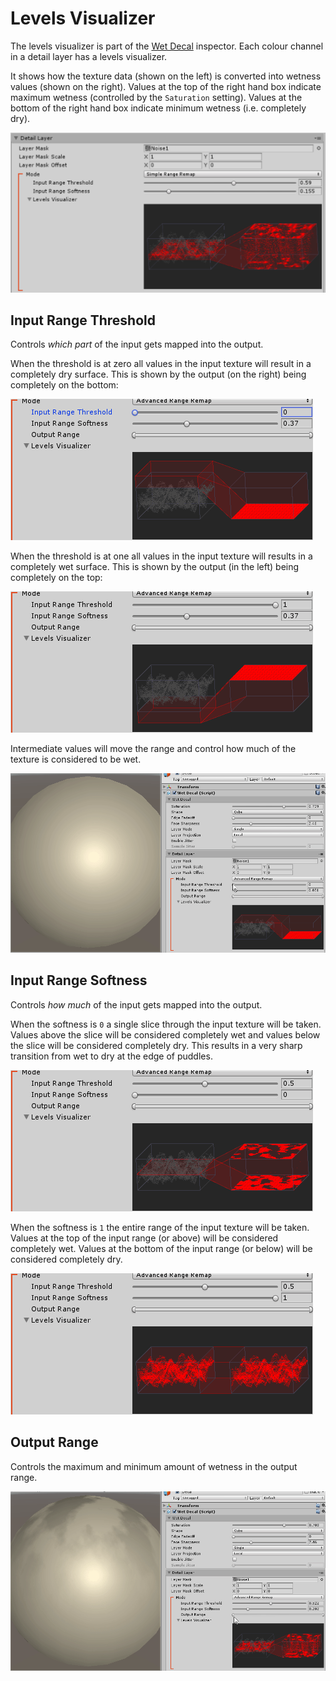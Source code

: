# Levels Visualizer

The levels visualizer is part of the [Wet Decal](/Reference/WetDecal) inspector. Each colour channel in a detail layer has a levels visualizer.

It shows how the texture data (shown on the left) is converted into wetness values (shown on the right). Values at the top of the right hand box indicate maximum wetness (controlled by the `Saturation` setting). Values at the bottom of the right hand box indicate minimum wetness (i.e. completely dry).

![Level Visualizer](../images/LevelsVisualizer.png)

## Input Range Threshold

Controls _which part_ of the input gets mapped into the output.

When the threshold is at zero all values in the input texture will result in a completely dry surface. This is shown by the output (on the right) being completely on the bottom:

![All Dry](../images/ThresholdCompletelyDry.gif)

When the threshold is at one all values in the input texture will results in a completely wet surface. This is shown by the output (in the left) being completely on the top:

![All Wet](../images/ThresholdCompletelyWet.gif)

Intermediate values will move the range and control how much of the texture is considered to be wet.

![Reducing from max to min threshold](../images/ThresholdMovingRange.gif)

## Input Range Softness

Controls _how much_ of the input gets mapped into the output.

When the softness is `0` a single slice through the input texture will be taken. Values above the slice will be considered completely wet and values below the slice will be considered completely dry. This results in a very sharp transition from wet to dry at the edge of puddles.

![Softness Zero](../images/SoftnessZero.gif)

When the softness is `1` the entire range of the input texture will be taken. Values at the top of the input range (or above) will be considered completely wet. Values at the bottom of the input range (or below) will be considered completely dry.

![Softness One](../images/SoftnessOne.gif)

## Output Range

Controls the maximum and minimum amount of wetness in the output range.

![Min Max Slider](../images/MinMaxSlider.gif)